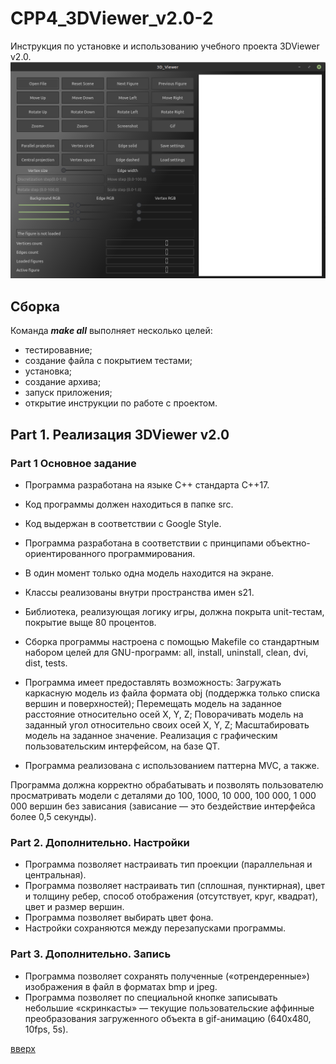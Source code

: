 # CPP4_3DViewer_v2.0-2 <a id="anchor"></a>

 Инструкция по установке и использованию учебного проекта 3DViewer v2.0.
  ![Score_board](obj_files/Viewer.png)

  ## Сборка

Команда ___make all___ выполняет несколько целей:
  - тестировавние;
  - создание файла c покрытием тестами;
  - установка;
  - создание архива;
  - запуск приложения;
  - открытие инструкции по работе с проектом.

## Part 1. Реализация 3DViewer v2.0
 
### Part 1 Основное задание
 - Программа разработана на языке C++ стандарта C++17.
 - Код программы должен находиться в папке src.
 - Код выдержан в соответствии с Google Style.
 - Программа разработана в соответствии с принципами объектно-ориентированного программирования.
 - В один момент только одна модель находится на экране.
 - Классы реализованы внутри пространства имен s21.
 - Библиотека, реализующая логику игры, должна покрыта unit-тестам, покрытие выще 80 процентов.
 - Сборка программы настроена с помощью Makefile со стандартным набором целей для GNU-программ: all, install, uninstall, clean, dvi, dist, tests.
 - Программа имеет предоставлять возможность:
   Загружать каркасную модель из файла формата obj (поддержка только списка вершин и поверхностей);
  Перемещать модель на заданное расстояние относительно осей X, Y, Z;
  Поворачивать модель на заданный угол относительно своих осей X, Y, Z;
  Масштабировать модель на заданное значение.
  Реализация с графическим пользовательским интерфейсом, на базе QT.

 - Программа реализована с использованием паттерна MVC, а также.

  Программа должна корректно обрабатывать и позволять пользователю просматривать модели с деталями до 100, 1000, 10 000, 100 000, 1 000 000 вершин без зависания (зависание — это бездействие интерфейса более 0,5 секунды).


### Part 2. Дополнительно. Настройки
- Программа позволяет настраивать тип проекции (параллельная и центральная).
- Программа позволяет настраивать тип (сплошная, пунктирная), цвет и толщину ребер, способ отображения (отсутствует, круг, квадрат), цвет и размер вершин.
 - Программа позволяет выбирать цвет фона.
 - Настройки сохраняются между перезапусками программы.


### Part 3. Дополнительно. Запись
 - Программа позволяет сохранять полученные («отрендеренные») изображения в файл в форматах bmp и jpeg.
 - Программа позволяет по специальной кнопке записывать небольшие «скринкасты» — текущие пользовательские аффинные преобразования загруженного объекта в gif-анимацию (640x480, 10fps, 5s).

  [вверх](#anchor)
